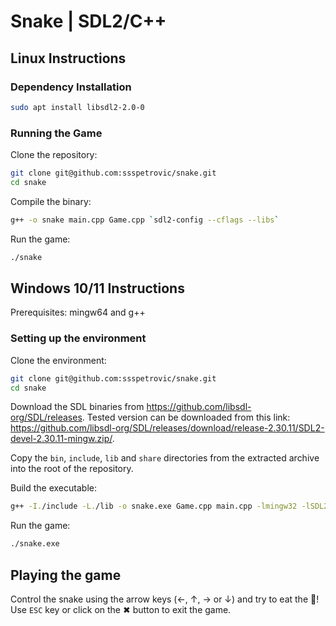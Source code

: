# Snake | SDL2/C++

## Linux Instructions

### Dependency Installation

```bash
sudo apt install libsdl2-2.0-0
```

### Running the Game

Clone the repository:
```bash
git clone git@github.com:ssspetrovic/snake.git
cd snake
```

Compile the binary:
```bash
g++ -o snake main.cpp Game.cpp `sdl2-config --cflags --libs`
```

Run the game:
```bash
./snake
```

## Windows 10/11 Instructions

Prerequisites: mingw64 and g++

### Setting up the environment

Clone the environment:

```bash
git clone git@github.com:ssspetrovic/snake.git
cd snake
```

Download the SDL binaries from https://github.com/libsdl-org/SDL/releases. Tested version can be downloaded from this link: https://github.com/libsdl-org/SDL/releases/download/release-2.30.11/SDL2-devel-2.30.11-mingw.zip/.

Copy the `bin`, `include`, `lib` and `share` directories from the extracted archive into the root of the repository.

Build the executable:

```bash
g++ -I./include -L./lib -o snake.exe Game.cpp main.cpp -lmingw32 -lSDL2main -lSDL2 -mwindows
```

Run the game:

```bash
./snake.exe
```

## Playing the game

Control the snake using the arrow keys (&larr;, &uarr;, &rarr; or &darr;) and try to eat the 🍎!
<br/>
Use `ESC` key or click on the &#10006; button to exit the game.
